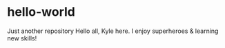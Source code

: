# hello-world
Just another repository 
Hello all, Kyle here.
I enjoy superheroes & learning new skills!
